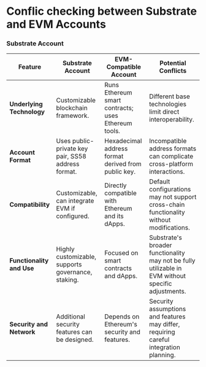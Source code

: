 # Conflic checking between Substrate and EVM Accounts

### Substrate Account 

| Feature                      | Substrate Account                                 | EVM-Compatible Account                              | Potential Conflicts                          |
| ---------------------------- | ------------------------------------------------- | --------------------------------------------------- | -------------------------------------------- |
| **Underlying Technology**    | Customizable blockchain framework.                | Runs Ethereum smart contracts; uses Ethereum tools. | Different base technologies limit direct interoperability. |
| **Account Format**           | Uses public-private key pair, SS58 address format. | Hexadecimal address format derived from public key. | Incompatible address formats can complicate cross-platform interactions. |
| **Compatibility**            | Customizable, can integrate EVM if configured.    | Directly compatible with Ethereum and its dApps.    | Default configurations may not support cross-chain functionality without modifications. |
| **Functionality and Use**    | Highly customizable, supports governance, staking. | Focused on smart contracts and dApps.               | Substrate's broader functionality may not be fully utilizable in EVM without specific adjustments. |
| **Security and Network**     | Additional security features can be designed.     | Depends on Ethereum's security and features.        | Security assumptions and features may differ, requiring careful integration planning. |



